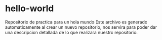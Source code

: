 # hello-world
Repositorio de practica para un hola mundo
Este archivo es generado automaticamente al crear un nuevo repositorio, nos servira para poder dar una descripcion detallada de lo que realizara nuestro repositorio.
